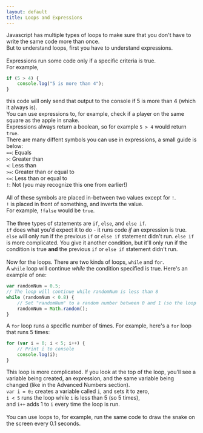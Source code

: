 ```yaml
---
layout: default
title: Loops and Expressions
---
```


Javascript has multiple types of loops to make sure that you don't have to write the same code more than once.\
But to understand loops, first you have to understand expressions.\
\
Expressions run some code only if a specific criteria is true.\
For example,
```javascript
if (5 > 4) {
    console.log("5 is more than 4");
}
```
this code will only send that output to the console if 5 is more than 4 (which it always is).\
You can use expressions to, for example, check if a player on the same square as the apple in snake.\
Expressions always return a boolean, so for example `5 > 4` would return `true`.\
There are many diffent symbols you can use in expressions, a small guide is below:\
`==`: Equals\
`>`: Greater than\
`<`: Less than\
`>=`: Greater than or equal to\
`<=`: Less than or equal to\
`!`: Not (you may recognize this one from earlier!)\
\
All of these symbols are placed in-between two values except for `!`.\
`!` is placed in front of something, and inverts the value.\
For example, `!false` would be `true`.\
\
The three types of statements are `if`, `else`, and `else if`.\
`if` does what you'd expect it to do - it runs code *if* an expression is true.
`else` will only run if the previous `if` or `else if` statement didn't run.
`else if` is more complicated. You give it another condition, but it'll only run if the condition is true **and** the previous `if` or `else if` statement didn't run.\
\
Now for the loops. There are two kinds of loops, `while` and `for`.\
A `while` loop will continue *while* the condition specified is true. Here's an example of one:
```javascript
var randomNum = 0.5;
// The loop will continue while randomNum is less than 8
while (randomNum < 0.8) {
    // Set "randomNum" to a random number between 0 and 1 (so the loop has a 20% chance of stopping)
    randomNum = Math.random();
}
```
A `for` loop runs a specific number of times. For example, here's a `for` loop that runs 5 times:
```javascript
for (var i = 0; i < 5; i++) {
    // Print i to console
    console.log(i);
}
```
This loop is more complicated. If you look at the top of the loop, you'll see a variable being created, an expression, and the same variable being changed (like in the Advanced Numbers section).\
`var i = 0;` creates a variable called `i`, and sets it to zero,\
`i < 5` runs the loop while `i` is less than 5 (so 5 times),\
and `i++` adds 1 to `i` every time the loop is run.\
\
You can use loops to, for example, run the same code to draw the snake on the screen every 0.1 seconds.